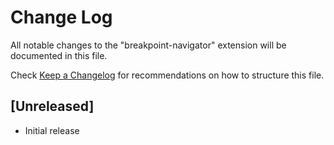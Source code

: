 # Change Log

All notable changes to the "breakpoint-navigator" extension will be documented in this file.

Check [Keep a Changelog](http://keepachangelog.com/) for recommendations on how to structure this file.

## [Unreleased]

- Initial release